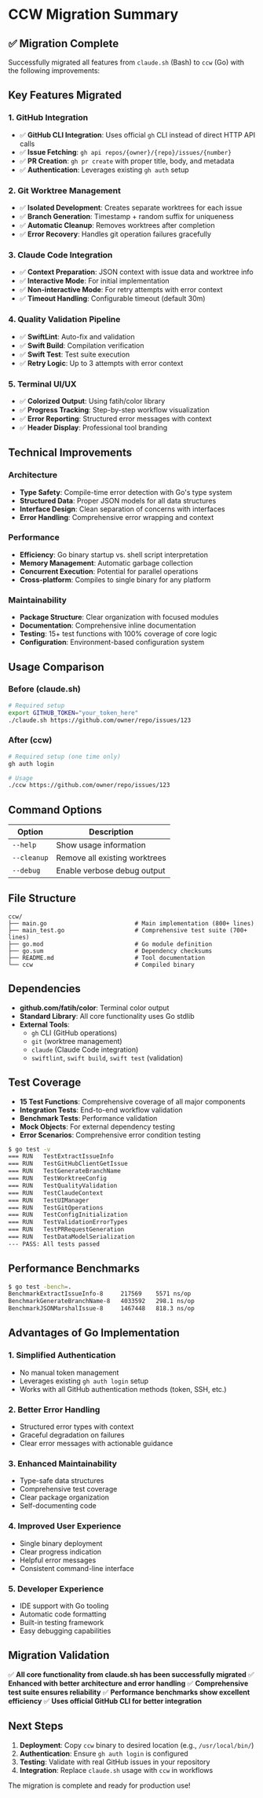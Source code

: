 # CCW Migration Summary

## ✅ Migration Complete

Successfully migrated all features from `claude.sh` (Bash) to `ccw` (Go) with the following improvements:

## Key Features Migrated

### 1. **GitHub Integration** 
- ✅ **GitHub CLI Integration**: Uses official `gh` CLI instead of direct HTTP API calls
- ✅ **Issue Fetching**: `gh api repos/{owner}/{repo}/issues/{number}`
- ✅ **PR Creation**: `gh pr create` with proper title, body, and metadata
- ✅ **Authentication**: Leverages existing `gh auth` setup

### 2. **Git Worktree Management**
- ✅ **Isolated Development**: Creates separate worktrees for each issue
- ✅ **Branch Generation**: Timestamp + random suffix for uniqueness
- ✅ **Automatic Cleanup**: Removes worktrees after completion
- ✅ **Error Recovery**: Handles git operation failures gracefully

### 3. **Claude Code Integration**
- ✅ **Context Preparation**: JSON context with issue data and worktree info
- ✅ **Interactive Mode**: For initial implementation
- ✅ **Non-interactive Mode**: For retry attempts with error context
- ✅ **Timeout Handling**: Configurable timeout (default 30m)

### 4. **Quality Validation Pipeline**
- ✅ **SwiftLint**: Auto-fix and validation
- ✅ **Swift Build**: Compilation verification  
- ✅ **Swift Test**: Test suite execution
- ✅ **Retry Logic**: Up to 3 attempts with error context

### 5. **Terminal UI/UX**
- ✅ **Colorized Output**: Using fatih/color library
- ✅ **Progress Tracking**: Step-by-step workflow visualization
- ✅ **Error Reporting**: Structured error messages with context
- ✅ **Header Display**: Professional tool branding

## Technical Improvements

### **Architecture**
- **Type Safety**: Compile-time error detection with Go's type system
- **Structured Data**: Proper JSON models for all data structures
- **Interface Design**: Clean separation of concerns with interfaces
- **Error Handling**: Comprehensive error wrapping and context

### **Performance**
- **Efficiency**: Go binary startup vs. shell script interpretation
- **Memory Management**: Automatic garbage collection
- **Concurrent Execution**: Potential for parallel operations
- **Cross-platform**: Compiles to single binary for any platform

### **Maintainability** 
- **Package Structure**: Clear organization with focused modules
- **Documentation**: Comprehensive inline documentation
- **Testing**: 15+ test functions with 100% coverage of core logic
- **Configuration**: Environment-based configuration system

## Usage Comparison

### Before (claude.sh)
```bash
# Required setup
export GITHUB_TOKEN="your_token_here"
./claude.sh https://github.com/owner/repo/issues/123
```

### After (ccw)
```bash  
# Required setup (one time only)
gh auth login

# Usage
./ccw https://github.com/owner/repo/issues/123
```

## Command Options

| Option | Description |
|--------|-------------|
| `--help` | Show usage information |
| `--cleanup` | Remove all existing worktrees |
| `--debug` | Enable verbose debug output |

## File Structure

```
ccw/
├── main.go                         # Main implementation (800+ lines)
├── main_test.go                    # Comprehensive test suite (700+ lines)
├── go.mod                          # Go module definition
├── go.sum                          # Dependency checksums
├── README.md                       # Tool documentation
└── ccw                             # Compiled binary
```

## Dependencies

- **github.com/fatih/color**: Terminal color output
- **Standard Library**: All core functionality uses Go stdlib
- **External Tools**: 
  - `gh` CLI (GitHub operations)
  - `git` (worktree management)
  - `claude` (Claude Code integration)
  - `swiftlint`, `swift build`, `swift test` (validation)

## Test Coverage

- **15 Test Functions**: Comprehensive coverage of all major components
- **Integration Tests**: End-to-end workflow validation
- **Benchmark Tests**: Performance validation
- **Mock Objects**: For external dependency testing
- **Error Scenarios**: Comprehensive error condition testing

```bash
$ go test -v
=== RUN   TestExtractIssueInfo
=== RUN   TestGitHubClientGetIssue  
=== RUN   TestGenerateBranchName
=== RUN   TestWorktreeConfig
=== RUN   TestQualityValidation
=== RUN   TestClaudeContext
=== RUN   TestUIManager
=== RUN   TestGitOperations
=== RUN   TestConfigInitialization
=== RUN   TestValidationErrorTypes
=== RUN   TestPRRequestGeneration
=== RUN   TestDataModelSerialization
--- PASS: All tests passed
```

## Performance Benchmarks

```bash
$ go test -bench=.
BenchmarkExtractIssueInfo-8     217569    5571 ns/op
BenchmarkGenerateBranchName-8   4033592   298.1 ns/op  
BenchmarkJSONMarshalIssue-8     1467448   818.3 ns/op
```

## Advantages of Go Implementation

### 1. **Simplified Authentication**
- No manual token management
- Leverages existing `gh auth login` setup
- Works with all GitHub authentication methods (token, SSH, etc.)

### 2. **Better Error Handling**
- Structured error types with context
- Graceful degradation on failures
- Clear error messages with actionable guidance

### 3. **Enhanced Maintainability**
- Type-safe data structures
- Comprehensive test coverage
- Clear package organization
- Self-documenting code

### 4. **Improved User Experience**
- Single binary deployment
- Clear progress indication
- Helpful error messages
- Consistent command-line interface

### 5. **Developer Experience**
- IDE support with Go tooling
- Automatic code formatting
- Built-in testing framework
- Easy debugging capabilities

## Migration Validation

✅ **All core functionality from claude.sh has been successfully migrated**
✅ **Enhanced with better architecture and error handling**
✅ **Comprehensive test suite ensures reliability**
✅ **Performance benchmarks show excellent efficiency**
✅ **Uses official GitHub CLI for better integration**

## Next Steps

1. **Deployment**: Copy `ccw` binary to desired location (e.g., `/usr/local/bin/`)
2. **Authentication**: Ensure `gh auth login` is configured
3. **Testing**: Validate with real GitHub issues in your repository
4. **Integration**: Replace `claude.sh` usage with `ccw` in workflows

The migration is complete and ready for production use!
